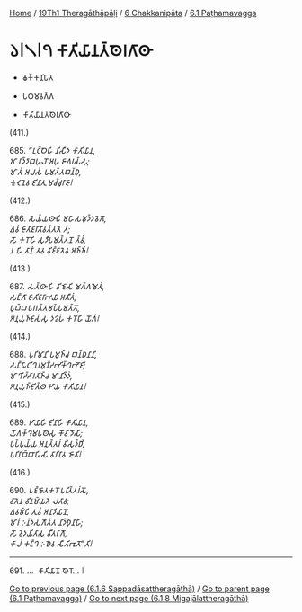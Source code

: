 
[Home](/) / [19Th1 Theragāthāpāḷi](../...md) / [6 Chakkanipāta](...md) / [6.1 Paṭhamavagga](../19Th1/6/6.1.md)

# 𑁬𑁇𑁧𑁇𑁭 𑀓𑀸𑀢𑀺𑀬𑀸𑀦𑀢𑁆𑀣𑁂𑀭𑀕𑀸𑀣𑀸

* 𑀙𑀓𑁆𑀓𑀦𑀺𑀧𑀸𑀢

* 𑀧𑀞𑀫𑀯𑀕𑁆𑀕

* 𑀓𑀸𑀢𑀺𑀬𑀸𑀦𑀢𑁆𑀣𑁂𑀭𑀕𑀸𑀣𑀸

(411.)

685\. _“𑀉𑀝𑁆𑀞𑁂𑀳𑀺 𑀦𑀺𑀲𑀻𑀤 𑀓𑀸𑀢𑀺𑀬𑀸𑀦,_  
_𑀫𑀸 𑀦𑀺𑀤𑁆𑀤𑀸𑀩𑀳𑀼𑀮𑁄 𑀅𑀳𑀼 𑀚𑀸𑀕𑀭𑀲𑁆𑀲𑀼;_  
_𑀫𑀸 𑀢𑀁 𑀅𑀮𑀲𑀁 𑀧𑀫𑀢𑁆𑀢𑀩𑀦𑁆𑀥𑀼,_  
_𑀓𑀽𑀝𑁂𑀦𑁂𑀯 𑀚𑀺𑀦𑀸𑀢𑀼 𑀫𑀘𑁆𑀘𑀼𑀭𑀸𑀚𑀸𑁇_  


(412.)

686\. _𑀲𑁂𑀬𑁆𑀬𑀣𑀸𑀧𑀺 𑀫𑀳𑀸𑀲𑀫𑀼𑀤𑁆𑀤𑀯𑁂𑀕𑁄,_  
_𑀏𑀯𑀁 𑀚𑀸𑀢𑀺𑀚𑀭𑀸𑀢𑀺𑀯𑀢𑁆𑀢𑀢𑁂 𑀢𑀁;_  
_𑀲𑁄 𑀓𑀭𑁄𑀳𑀺 𑀲𑀼𑀤𑀻𑀧𑀫𑀢𑁆𑀢𑀦𑁄 𑀢𑁆𑀯𑀁,_  
_𑀦 𑀳𑀺 𑀢𑀸𑀡𑀁 𑀢𑀯 𑀯𑀺𑀚𑁆𑀚𑀢𑁂𑀯 𑀅𑀜𑁆𑀜𑀁𑁇_  


(413.)

687\. _𑀲𑀢𑁆𑀣𑀸 𑀳𑀺 𑀯𑀺𑀚𑁂𑀲𑀺 𑀫𑀕𑁆𑀕𑀫𑁂𑀢𑀁,_  
_𑀲𑀗𑁆𑀕𑀸 𑀚𑀸𑀢𑀺𑀚𑀭𑀸𑀪𑀬𑀸 𑀅𑀢𑀻𑀢𑀁;_  
_𑀧𑀼𑀩𑁆𑀩𑀸𑀧𑀭𑀭𑀢𑁆𑀢𑀫𑀧𑁆𑀧𑀫𑀢𑁆𑀢𑁄,_  
_𑀅𑀦𑀼𑀬𑀼𑀜𑁆𑀚𑀲𑁆𑀲𑀼 𑀤𑀍𑀳𑀁 𑀓𑀭𑁄𑀳𑀺 𑀬𑁄𑀕𑀁𑁇_  


(414.)

688\. _𑀧𑀼𑀭𑀺𑀫𑀸𑀦𑀺 𑀧𑀫𑀼𑀜𑁆𑀘 𑀩𑀦𑁆𑀥𑀦𑀸𑀦𑀺,_  
_𑀲𑀗𑁆𑀖𑀸𑀝𑀺𑀔𑀼𑀭𑀫𑀼𑀡𑁆𑀟𑀪𑀺𑀓𑁆𑀔𑀪𑁄𑀚𑀻;_  
_𑀫𑀸 𑀔𑀺𑀟𑁆𑀟𑀸𑀭𑀢𑀺𑀜𑁆𑀘 𑀫𑀸 𑀦𑀺𑀤𑁆𑀤𑀁,_  
_𑀅𑀦𑀼𑀬𑀼𑀜𑁆𑀚𑀺𑀢𑁆𑀣 𑀛𑀸𑀬 𑀓𑀸𑀢𑀺𑀬𑀸𑀦𑁇_  


(415.)

689\. _𑀛𑀸𑀬𑀸𑀳𑀺 𑀚𑀺𑀦𑀸𑀳𑀺 𑀓𑀸𑀢𑀺𑀬𑀸𑀦,_  
_𑀬𑁄𑀕𑀓𑁆𑀔𑁂𑀫𑀧𑀣𑁂𑀲𑀼 𑀓𑁄𑀯𑀺𑀤𑁄𑀲𑀺;_  
_𑀧𑀧𑁆𑀧𑀼𑀬𑁆𑀬 𑀅𑀦𑀼𑀢𑁆𑀢𑀭𑀁 𑀯𑀺𑀲𑀼𑀤𑁆𑀥𑀺𑀁,_  
_𑀧𑀭𑀺𑀦𑀺𑀩𑁆𑀩𑀸𑀳𑀺𑀲𑀺 𑀯𑀸𑀭𑀺𑀦𑀸𑀯 𑀚𑁄𑀢𑀺𑁇_  


(416.)

690\. _𑀧𑀚𑁆𑀚𑁄𑀢𑀓𑀭𑁄 𑀧𑀭𑀺𑀢𑁆𑀢𑀭𑀁𑀲𑁄,_  
_𑀯𑀸𑀢𑁂𑀦 𑀯𑀺𑀦𑀫𑁆𑀬𑀢𑁂 𑀮𑀢𑀸𑀯;_  
_𑀏𑀯𑀫𑁆𑀧𑀺 𑀢𑀼𑀯𑀁 𑀅𑀦𑀸𑀤𑀺𑀬𑀸𑀦𑁄,_  
_𑀫𑀸𑀭𑀁 𑀇𑀦𑁆𑀤𑀲𑀕𑁄𑀢𑁆𑀢 𑀦𑀺𑀤𑁆𑀥𑀼𑀦𑀸𑀳𑀺;_  
_𑀲𑁄 𑀯𑁂𑀤𑀬𑀺𑀢𑀸𑀲𑀼 𑀯𑀻𑀢𑀭𑀸𑀕𑁄,_  
_𑀓𑀸𑀮𑀁 𑀓𑀗𑁆𑀔 𑀇𑀥𑁂𑀯 𑀲𑀻𑀢𑀺𑀪𑀽𑀢𑁄”𑀢𑀺𑁇_  


---

691\. …  𑀓𑀸𑀢𑀺𑀬𑀸𑀦𑁄 𑀣𑁂𑀭𑁄… 𑁇



[Go to previous page (6.1.6 Sappadāsattheragāthā)](6.1.6.md) / [Go to parent page (6.1 Paṭhamavagga)](../19Th1/6/6.1.md) / [Go to next page (6.1.8 Migajālattheragāthā)](6.1.8.md)


